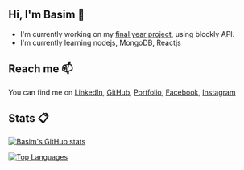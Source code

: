 ## Hi, I'm Basim 👋
- I'm currently working on my [final year project](https://fyp-educational-robot.herokuapp.com/), using blockly API.
- I'm currently learning nodejs, MongoDB, Reactjs
## Reach me 📫
You can find me on [LinkedIn](https://www.linkedin.com/in/basim-abdullah/), [GitHub](https://github.com/Basiim), [Portfolio](https://basimabdullahtariq.com), [Facebook](https://www.facebook.com/basim.abdullah.142/), [Instagram](https://www.instagram.com/basim.abdullah)
## Stats 📋
[![Basim's GitHub stats](https://github-readme-stats.vercel.app/api?username=basiim&theme=cobalt&show_icons=true&count_private=true&include_all_commits=true)](https://github.com/anuraghazra/github-readme-stats)


[![Top Languages](https://github-readme-stats.vercel.app/api/top-langs/?username=basiim&theme=cobalt&layout=compact&custom_title=Top%20Languages&lang_count=3)](https://github.com/anuraghazra/github-readme-stats)
